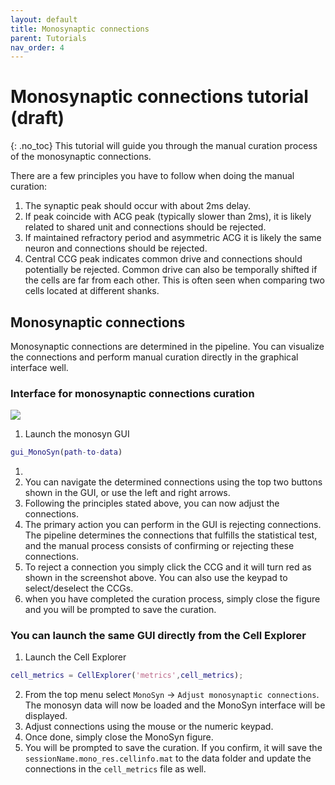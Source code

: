 ```yaml
---
layout: default
title: Monosynaptic connections
parent: Tutorials
nav_order: 4
---
```

# Monosynaptic connections tutorial (draft)
{: .no_toc}
This tutorial will guide you through the manual curation process of the monosynaptic connections.

There are a few principles you have to follow when doing the manual curation:
1. The synaptic peak should occur with about 2ms delay.
2. If peak coincide with ACG peak (typically slower than 2ms), it is likely related to shared unit and connections should be rejected.
3. If maintained refractory period and asymmetric ACG it is likely the same neuron and connections should be rejected.
4. Central CCG peak indicates common drive and connections should potentially be rejected. Common drive can also be temporally shifted if the cells are far from each other. This is often seen when comparing two cells located at different shanks.

## Monosynaptic connections
Monosynaptic connections are determined in the pipeline. You can visualize the connections and perform manual curation directly in the graphical interface well. 

### Interface for monosynaptic connections curation
![](https://buzsakilab.com/wp/wp-content/uploads/2020/02/monosyn.png)

1. Launch the monosyn GUI
```m
gui_MonoSyn(path-to-data)
```
1. 
2. You can navigate the determined connections using the top two buttons shown in the GUI, or use the left and right arrows.
2. Following the principles stated above, you can now adjust the connections. 
3. The primary action you can perform in the GUI is rejecting connections. The pipeline determines the connections that fulfills the statistical test, and the manual process consists of confirming or rejecting these connections.
4. To reject a connection you simply click the CCG and it will turn red as shown in the screenshot above. You can also use the keypad to select/deselect the CCGs.
5. when you have completed the curation process, simply close the figure and you will be prompted to save the curation.

### You can launch the same GUI directly from the Cell Explorer
1. Launch the Cell Explorer
```m
cell_metrics = CellExplorer('metrics',cell_metrics); 
```
2. From the top menu select `MonoSyn` -> `Adjust monosynaptic connections`. The monosyn data will now be loaded and the MonoSyn interface will be displayed.
3. Adjust connections using the mouse or the numeric keypad. 
3. Once done, simply close the MonoSyn figure. 
4. You will be prompted to save the curation. If you confirm, it will save the `sessionName.mono_res.cellinfo.mat` to the data folder and update the connections in the `cell_metrics` file as well.
